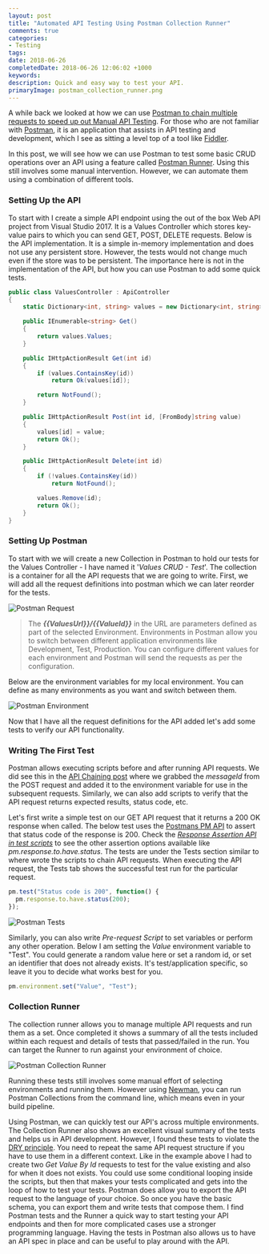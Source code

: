 ```yaml
---
layout: post
title: "Automated API Testing Using Postman Collection Runner"
comments: true
categories: 
- Testing
tags: 
date: 2018-06-26
completedDate: 2018-06-26 12:06:02 +1000
keywords: 
description: Quick and easy way to test your API.
primaryImage: postman_collection_runner.png
---
```


A while back we looked at how we can use [Postman to chain multiple requests to speed up out Manual API Testing](https://rahulpnath.com/blog/postman-chaining-requests-to-speed-up-manual-api-tests/). For those who are not familiar with [Postman](https://www.getpostman.com/), it is an application that assists in API testing and development, which I see as sitting a level top of a tool like [Fiddler](https://rahulpnath.com/blog/fiddler-free-web-debugging-proxy/).

In this post, we will see how we can use Postman to test some basic CRUD operations over an API using a feature called [Postman Runner](http://blog.getpostman.com/2016/11/22/postmans-new-collection-runner/). Using this still involves some manual intervention. However, we can automate them using a combination of different tools.

### Setting Up the API

To start with I create a simple API endpoint using the out of the box Web API project from Visual Studio 2017. It is a Values Controller which stores key-value pairs to which you can send GET, POST, DELETE requests. Below is the API implementation. It is a simple in-memory implementation and does not use any persistent store. However, the tests would not change much even if the store was to be persistent. The importance here is not in the implementation of the API, but how you can use Postman to add some quick tests.

```csharp ValuesController
public class ValuesController : ApiController
{
    static Dictionary<int, string> values = new Dictionary<int, string>();

    public IEnumerable<string> Get()
    {
        return values.Values;
    }

    public IHttpActionResult Get(int id)
    {
        if (values.ContainsKey(id))
            return Ok(values[id]);

        return NotFound();
    }

    public IHttpActionResult Post(int id, [FromBody]string value)
    {
        values[id] = value;
        return Ok();
    }

    public IHttpActionResult Delete(int id)
    {
        if (!values.ContainsKey(id))
            return NotFound();

        values.Remove(id);
        return Ok();
    }
}
```

### Setting Up Postman

To start with we will create a new Collection in Postman to hold our tests for the Values Controller - I have named it '_Values CRUD - Test_'. The collection is a container for all the API requests that we are going to write. First, we will add all the request definitions into postman which we can later reorder for the tests.

<img src="/images/postman_request.png" alt="Postman Request" class="center" />

> The _**{{ValuesUrl}}/{{ValueId}}**_ in the URL are parameters defined as part of the selected Environment. Environments in Postman allow you to switch between different application environments like Development, Test, Production. You can configure different values for each environment and Postman will send the requests as per the configuration.

Below are the environment variables for my local environment. You can define as many environments as you want and switch between them.

<img src="/images/postman_environment.png" alt="Postman Environment" class="center" />

Now that I have all the request definitions for the API added let's add some tests to verify our API functionality.

### Writing The First Test

Postman allows executing scripts before and after running API requests. We did see this in the [API Chaining post](https://rahulpnath.com/blog/postman-chaining-requests-to-speed-up-manual-api-tests/) where we grabbed the _messageId_ from the POST request and added it to the environment variable for use in the subsequent requests. Similarly, we can also add scripts to verify that the API request returns expected results, status code, etc.

Let's first write a simple test on our GET API request that it returns a 200 OK response when called. The below test uses the [Postmans PM API](https://www.getpostman.com/docs/v6/postman/scripts/postman_sandbox_api_reference) to assert that status code of the response is 200. Check the _[Response Assertion API in test scripts](https://www.getpostman.com/docs/v6/postman/scripts/postman_sandbox_api_reference#response-assertion-api-in-test-scripts)_ to see the other assertion options available like _pm.response.to.have.status_. The tests are under the Tests section similar to where wrote the scripts to chain API requests. When executing the API request, the Tests tab shows the successful test run for the particular request.

```javascript 200 Status Code
pm.test("Status code is 200", function() {
  pm.response.to.have.status(200);
});
```

<img src="/images/postman_tests.png" alt="Postman Tests" class="center" />

Similarly, you can also write _Pre-request Script_ to set variables or perform any other operation. Below I am setting the _Value_ environment variable to "Test". You could generate a random value here or set a random id, or set an identifier that does not already exists. It's test/application specific, so leave it you to decide what works best for you.

```javascript Pre-request Script.
pm.environment.set("Value", "Test");
```

### Collection Runner

The collection runner allows you to manage multiple API requests and run them as a set. Once completed it shows a summary of all the tests included within each request and details of tests that passed/failed in the run. You can target the Runner to run against your environment of choice.

<img src="/images/postman_collection_runner.png" alt="Postman Collection Runner" class="center" />

Running these tests still involves some manual effort of selecting environments and running them. However using [Newman](https://www.npmjs.com/package/newman), you can run Postman Collections from the command line, which means even in your build pipeline.

Using Postman, we can quickly test our API's across multiple environments. The Collection Runner also shows an excellent visual summary of the tests and helps us in API development. However, I found these tests to violate the [DRY principle](https://en.wikipedia.org/wiki/Don%27t_repeat_yourself). You need to repeat the same API request structure if you have to use them in a different context. Like in the example above I had to create two _Get Value By Id_ requests to test for the value existing and also for when it does not exists. You could use some conditional looping inside the scripts, but then that makes your tests complicated and gets into the loop of how to test your tests. Postman does allow you to export the API request to the language of your choice. So once you have the basic schema, you can export them and write tests that compose them. I find Postman tests and the Runner a quick way to start testing your API endpoints and then for more complicated cases use a stronger programming language. Having the tests in Postman also allows us to have an API spec in place and can be useful to play around with the API.
